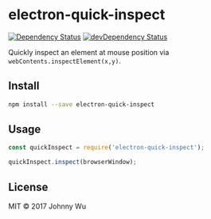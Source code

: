 # electron-quick-inspect

[![Dependency Status](https://david-dm.org/electron-utils/electron-quick-inspect.svg)](https://david-dm.org/electron-utils/electron-quick-inspect)
[![devDependency Status](https://david-dm.org/electron-utils/electron-quick-inspect/dev-status.svg)](https://david-dm.org/electron-utils/electron-quick-inspect#info=devDependencies)

Quickly inspect an element at mouse position via `webContents.inspectElement(x,y)`.

## Install

```bash
npm install --save electron-quick-inspect
```

## Usage

```javascript
const quickInspect = require('electron-quick-inspect');

quickInspect.inspect(browserWindow);
```

## License

MIT © 2017 Johnny Wu
